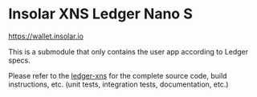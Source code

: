 # Insolar XNS Ledger Nano S

https://wallet.insolar.io

This is a submodule that only contains the user app according to Ledger specs.

Please refer to the [ledger-xns](https://github.com/insolar/ledger-xns) for the complete source code, build instructions, etc. (unit tests, integration tests, documentation, etc.)
